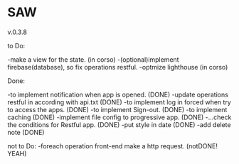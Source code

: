 # SAW
v.0.3.8

to Do:

-make a view for the state. (in corso)
-(optional)implement firebase(database), so fix operations restful.
-optmize lighthouse (in corso)

Done:

-to implement notification when app is opened. (DONE)
-update operations restful in according with api.txt (DONE)
-to implement log in forced when try to access the apps. (DONE)
-to implement Sign-out. (DONE)
-to implement caching (DONE)
-implement file config to progressive app. (DONE)
-...check the conditions for Restful app. (DONE)
-put style in date (DONE)
-add delete note (DONE)

not to Do:
-foreach operation front-end make a http request. (notDONE! YEAH)
